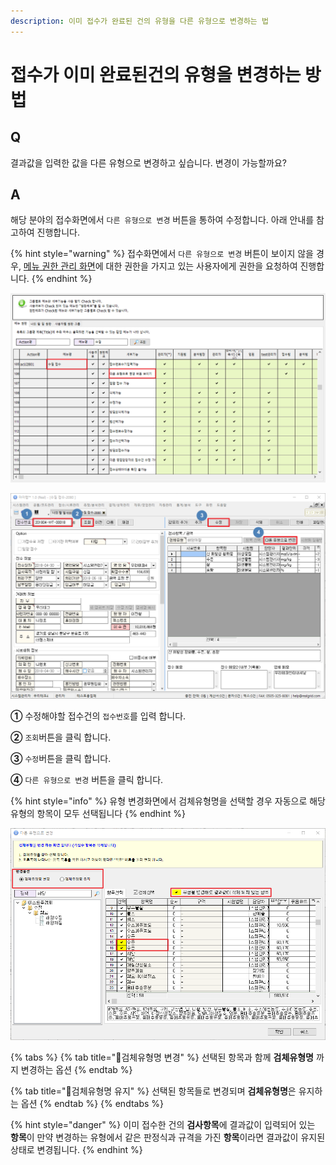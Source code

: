 ```yaml
---
description: 이미 접수가 완료된 건의 유형을 다른 유형으로 변경하는 법
---
```


# 접수가 이미 완료된건의 유형을 변경하는 방법

## Q

결과값을 입력한 값을 다른 유형으로 변경하고 싶습니다. 변경이 가능할까요?

## A

해당 분야의 접수화면에서 `다른 유형으로 변경` 버튼을 통하여 수정합니다. 아래 안내를 참고하여 진행합니다.

{% hint style="warning" %}
접수화면에서 `다른 유형으로 변경` 버튼이 보이지 않을 경우, [메뉴 권한 관리 화면](https://help.ilabs.co.kr/10/0201)에 대한 권한을 가지고 있는 사용자에게 권한을 요청하여 진행합니다.
{% endhint %}

![&#xBA54;&#xB274;&#xAD8C;&#xD55C;&#xAD00;&#xB9AC; &#xD654;&#xBA74;&#xC5D0;&#xC11C; &#xAD8C;&#xD55C;&#xBD80;&#xC5EC;](../.gitbook/assets/15%20%283%29.png)

![&#xC811;&#xC218;&#xD654;&#xBA74;&#xC5D0;&#xC11C; &#xB2E4;&#xB978; &#xC720;&#xD615;&#xC73C;&#xB85C; &#xBCC0;&#xACBD;](../.gitbook/assets/changetype.png)

**①** 수정해야할 접수건의 `접수번호`를 입력 합니다.

**②** `조회`버튼을 클릭 합니다.

**③** `수정`버튼을 클릭 합니다.

**④** `다른 유형으로 변경` 버튼을 클릭 합니다.

{% hint style="info" %}
유형 변경화면에서 검체유형명을 선택할 경우 자동으로 해당 유형의 항목이 모두 선택됩니다
{% endhint %}

![&#xB2E4;&#xB978; &#xC720;&#xD615;&#xC73C;&#xB85C; &#xBCC0;&#xACBD;](../.gitbook/assets/14%20%281%29.png)

{% tabs %}
{% tab title="🔘검체유형명 변경" %}
선택된 항목과 함께 **검체유형명** 까지 변경하는 옵션
{% endtab %}

{% tab title="🔘검체유형명 유지" %}
선택된 항목들로 변경되며 **검체유형명**은 유지하는 옵션
{% endtab %}
{% endtabs %}

{% hint style="danger" %}
이미 접수한 건의 **검사항목**에 결과값이 입력되어 있는 **항목**이 만약 변경하는 유형에서 같은 판정식과 규격을 가진 **항목**이라면 결과값이 유지된 상태로 변경됩니다.
{% endhint %}



